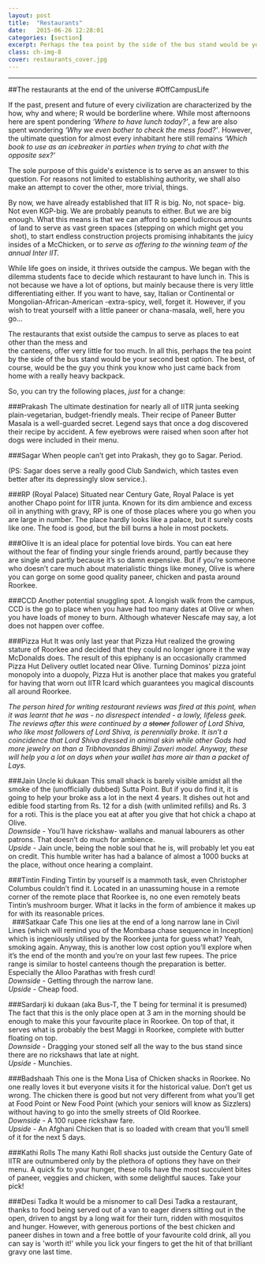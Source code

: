 ```yaml
---
layout: post
title:  "Restaurants"
date:   2015-06-26 12:28:01
categories: [section]
excerpt: Perhaps the tea point by the side of the bus stand would be your second best option. The best, of course, would be the guy you think you know who just came back from home with a really heavy backpack. 
class: ch-img-8
cover: restaurants_cover.jpg
--- 	
```

--------------------------------

##The restaurants at the end of the universe
\#OffCampusLife  

If the past, present and future of every civilization are characterized by the how, why and 
where; R would be borderline where. While most afternoons here are spent pondering _‘Where 
to have lunch today?’_, a few are also spent wondering _‘Why we even bother to check the mess 
food?’_. However, the ultimate question for almost every inhabitant here still remains _‘Which 
book to use as an icebreaker in parties when trying to chat with the opposite sex?’_  

The sole purpose of this guide's existence is to serve as an answer to this question. For reasons 
not limited to establishing authority, we shall also make an attempt to cover the other, more 
trivial, things.  

By now, we have already established that IIT R is big. No, not space- big. Not even KGP-big. We 
are probably peanuts to either. But we are big enough. What this means is that we can afford 
to spend ludicrous amounts  of land to serve as vast green spaces (stepping on which might get 
you  shot), to start endless construction projects promising inhabitants the juicy insides of a 
McChicken, or to _serve as offering to the winning team of the annual Inter IIT._  

While life goes on inside, it thrives outside the campus. We began with the dilemma students 
face to decide which restaurant to have lunch in. This is not because we have a lot of options, 
but mainly because there is very little differentiating either. If you want to have, say, Italian or 
Continental or Mongolian-African-American -extra-spicy, well, forget it. However, if you wish to 
treat yourself with a little paneer or chana-masala, well, here you go…  

The restaurants that exist outside the campus to serve as places to eat other than the mess and  
the canteens, offer very little for too much. In all this, perhaps the tea point by the side of the 
bus stand would be your second best option. The best, of course, would be the guy you think 
you know who just came back from home with a really heavy backpack.  

So, you can try the following places, _just_ for a change:  

###Prakash
The ultimate destination for nearly all of IITR junta seeking plain-vegetarian, budget-friendly 
meals. Their recipe of Paneer Butter Masala is a well-guarded secret. Legend says that once a 
dog discovered their recipe by accident. A few eyebrows were raised when soon after hot dogs 
were included in their menu.  

###Sagar
When people can’t get into Prakash, they go to Sagar. Period.  

(PS: Sagar does serve a really good Club Sandwich, which tastes even better after its 
depressingly slow service.).  

###RP (Royal Palace)
Situated near Century Gate, Royal Palace is yet another Chapo point for IITR junta. Known for 
its dim ambience and excess oil in anything with gravy, RP is one of those places where you go 
when you are large in number. The place hardly looks like a palace, but it surely costs like one. 
The food is good, but the bill burns a hole in most pockets.  

###Olive
It is an ideal place for potential love birds. You can eat here without the fear of finding your 
single friends around, partly because they are single and partly because it’s so damn expensive. 
But if you’re someone who doesn’t care much about materialistic things like money, Olive is 
where you can gorge on some good quality paneer, chicken and pasta around Roorkee.

###CCD
Another potential snuggling spot. A longish walk from the campus, CCD is the go to place when 
you have had too many dates at Olive or when you have loads of money to burn. Although 
whatever Nescafe may say, a lot does not happen over coffee.

###Pizza Hut
It was only last year that Pizza Hut realized the growing stature of Roorkee and decided that 
they could no longer ignore it the way McDonalds does. The result of this epiphany is an 
occasionally crammed Pizza Hut Delivery outlet located near Olive. Turning Dominos’ pizza joint 
monopoly into a duopoly, Pizza Hut is another place that makes you grateful for having that 
worn out IITR Icard which guarantees you magical discounts all around Roorkee.  

_The person hired for writing restaurant reviews was fired at this point, when it was learnt that 
he was - no disrespect intended - a lowly, lifeless geek. The reviews after this were continued by 
a <s>stoner</s> follower of Lord Shiva, who like most followers of Lord Shiva, is perennially broke. It 
isn’t a coincidence that Lord Shiva dressed in animal skin while other Gods had more jewelry on 
than a Tribhovandas Bhimji Zaveri model. Anyway, these will help you a lot on days when your 
wallet has more air than a packet of Lays._

###Jain Uncle ki dukaan
This small shack is barely visible amidst all the smoke of the (unofficially 
dubbed) Sutta Point. But if you do find it, it is going to help your broke ass a lot in the next 4 
years. It dishes out hot and edible food starting from Rs. 12 for a dish (with unlimited refills) 
and Rs. 3 for a roti. This is the place you eat at after you give that hot chick a chapo at Olive.<br />
_Downside_ - You’ll have rickshaw- wallahs and manual labourers as other patrons. That doesn’t 
do much for ambience.<br />
_Upside_ - Jain uncle, being the noble soul that he is, will probably let you eat on credit. This 
humble writer has had a balance of almost a 1000 bucks at the place, without once hearing a 
complaint.

###Tintin
Finding Tintin by yourself is a mammoth task, even Christopher Columbus couldn’t find it. 
Located in an unassuming house in a remote corner of the remote place that Roorkee is, no one 
even remotely beats Tintin’s mushroom burger. What it lacks in the form of ambience it makes 
up for with its reasonable prices.  
  
###Satkaar Cafe
This one lies at the end of a long narrow lane in Civil Lines (which will remind you of the 
Mombasa chase sequence in Inception) which is ingeniously utilised by the Roorkee junta for 
guess what? Yeah, smoking again. Anyway, this is another low cost option you’ll explore when 
it’s the end of the month and you’re on your last few rupees. The price range is similar to 
hostel canteens though the preparation is better. Especially the Alloo Parathas with fresh 
curd!<br />
_Downside_ - Getting through the narrow lane. <br />
_Upside_ - Cheap food.  

###Sardarji ki dukaan (aka Bus-T, the T being for terminal it is presumed)
The fact that this is the only place open at 3 am in the morning should be enough to make this 
your favourite place in Roorkee. On top of that, it serves what is probably the best Maggi in Roorkee, complete with butter floating on top.<br />
_Downside_ - Dragging your stoned self all the way to the bus stand since there are no 
rickshaws that late at night.<br />
_Upside_ - Munchies.  

###Badshaah
This one is the Mona Lisa of Chicken shacks in Roorkee. No one really loves it but everyone 
visits it for the historical value. Don’t get us wrong. The chicken there is good but not very 
different from what you’ll get at Food Point or New Food Point (which your seniors will know 
as Sizzlers) without having to go into the smelly streets of Old Roorkee.<br />
_Downside_ - A 100 rupee rickshaw fare.<br />
_Upside_ - An Afghani Chicken that is so loaded with cream that you’ll smell of it for the next 5 
days.

###Kathi Rolls
The many Kathi Roll shacks just outside the Century Gate of IITR are outnumbered only by the plethora of options they have on their menu. A quick fix to your hunger, these rolls have the most succulent bites of paneer, veggies and chicken, with some delightful sauces. Take your pick!

###Desi Tadka
It would be a misnomer to call Desi Tadka a restaurant, thanks to food being served out of a van to eager diners sitting out in the open, driven to angst by a long wait for their turn, ridden with mosquitos and hunger. However, with generous portions of the best chicken and paneer dishes in town and a free bottle of your favourite cold drink, all you can say is 'worth it!' while you lick your fingers to get the hit of that brilliant gravy one last time.